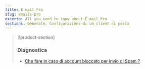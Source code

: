 ```yaml
---
title: E-mail Pro
slug: emails-pro
excertp: All you need to know about E-mail Pro
sections: Generale, Configurazione di un client di posta
---
```


> [!product-section]
>
> ### Diagnostica
>
> - [Che fare in caso di account bloccato per invio di Spam ?](https://docs.ovh.com/it/microsoft-collaborative-solutions/blocco-per-spam/)
>
